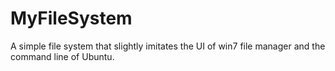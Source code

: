 # MyFileSystem
A simple file system that slightly imitates the UI of win7 file manager and the command line of Ubuntu.
